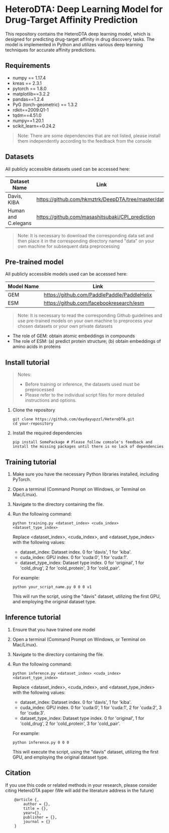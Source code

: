 # HeteroDTA: Deep Learning Model for Drug-Target Affinity Prediction

This repository contains the HeteroDTA deep learning model, which is designed for predicting drug-target affinity in drug discovery tasks. The model is implemented in Python and utilizes various deep learning techniques for accurate affinity predictions.

## Requirements
- numpy == 1.17.4 
- kreas == 2.3.1 
- pytorch == 1.8.0 
- matplotlib==3.2.2 
- pandas==1.2.4
- PyG (torch-geometric) == 1.3.2
- rdkit==2009.Q1-1
- tqdm==4.51.0
- numpy==1.20.1 
- scikit_learn==0.24.2 <br />

> Note: There are some dependencies that are not listed, please install them independently according to the feedback from the console

## Datasets
All publicly accessible datasets used can be accessed here:

| Dataset Name        | Link                                                |
|---------------------|-----------------------------------------------------|
| Davis, KIBA         | https://github.com/hkmztrk/DeepDTA/tree/master/data |
| Human and C.elegans | https://github.com/masashitsubaki/CPI_prediction    |

> Note: It is necessary to download the corresponding data set and then place it in the corresponding directory named "data" on your own machine for subsequent data preprocessing

## Pre-trained model
All publicly accessible models used can be accessed here:

| Model Name | Link |
|----|----|
| GEM| https://github.com/PaddlePaddle/PaddleHelix|
| ESM |https://github.com/facebookresearch/esm|

> Note: It is necessary to read the corresponding Github guidelines and use pre-trained models on your own machine to preprocess your chosen datasets or your own private datasets

- The role of GEM: obtain atomic embeddings in compounds
- The role of ESM: (a) predict protein structure; (b) obtain embeddings of amino acids in proteins

## Install tutorial
> Notes: 
> - Before training or inference, the datasets used must be preprocessed 
> - Please refer to the individual script files for more detailed instructions and options.

1. Clone the repository
    ``` shell
   git clone https://github.com/daydayupzzl/HeteroDTA.git
   cd your-repository
   ```
2. Install the required dependencies
    ``` shell
    pip install SomePackage # Please follow comsole's feedback and install the missing packages until there is no lack of dependencies
    ```
## Training tutorial
1. Make sure you have the necessary Python libraries installed, including PyTorch.
2. Open a terminal (Command Prompt on Windows, or Terminal on Mac/Linux).
3. Navigate to the directory containing the file.
4. Run the following command:

    ``` shell
    python training.py <dataset_index> <cuda_index> <dataset_type_index>
    ```
   Replace <dataset_index>, <cuda_index>, and <dataset_type_index> with the following values:
   
   - dataset_index: Dataset index. 0 for 'davis', 1 for 'kiba'.
   - cuda_index: GPU index. 0 for 'cuda:0', 1 for 'cuda:1'.
   - dataset_type_index: Dataset type index. 0 for 'original', 1 for 'cold_drug', 2 for 'cold_protein', 3 for 'cold_pair'.
   
   For example:
   ``` shell
   python your_script_name.py 0 0 0 v1
    ```
   This will run the script, using the "davis" dataset, utilizing the first GPU, and employing the original dataset type.

## Inference tutorial
1. Ensure that you have trained one model
2. Open a terminal (Command Prompt on Windows, or Terminal on Mac/Linux). 
3. Navigate to the directory containing the file.
4. Run the following command:
   ``` shell
   python inference.py <dataset_index> <cuda_index> <dataset_type_index>
    ```
   Replace <dataset_index>, <cuda_index>, and <dataset_type_index> with the following values:
   - dataset_index: Dataset index. 0 for 'davis', 1 for 'kiba'.
   - cuda_index: GPU index. 0 for 'cuda:0', 1 for 'cuda:1', 2 for 'cuda:2', 3 for 'cuda:3'.
   - dataset_type_index: Dataset type index. 0 for 'original', 1 for 'cold_drug', 2 for 'cold_protein', 3 for 'cold_pair'.
   
   For example:
   ``` shell
   python inference.py 0 0 0
    ```
   This will execute the script, using the "davis" dataset, utilizing the first GPU, and employing the original dataset type.
   
## Citation
If you use this code or related methods in your research, please consider citing HeteroDTA paper (We will add the literature address in the future)
``` text
    @article {,
        author = {},
        title = {},
        year={},
        publisher = {},
        journal = {}
    }
```